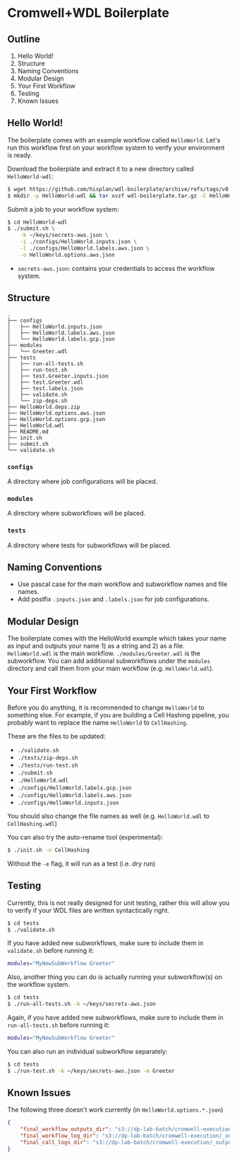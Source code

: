 # Cromwell+WDL Boilerplate

## Outline

1. Hello World!
1. Structure
1. Naming Conventions
1. Modular Design
1. Your First Workflow
1. Testing
1. Known Issues

## Hello World!

The boilerplate comes with an example workflow called `HelloWorld`. Let's run this workflow first on your workflow system to verify your environment is ready.

Download the boilerplate and extract it to a new directory called `HelloWorld-wdl`:

```bash
$ wget https://github.com/hisplan/wdl-boilerplate/archive/refs/tags/v0.0.7.tar.gz -O wdl-boilerplate.tar.gz
$ mkdir -p HelloWorld-wdl && tar xvzf wdl-boilerplate.tar.gz -C HelloWorld-wdl --strip-components 1
```

Submit a job to your workflow system:

```bash
$ cd HelloWorld-wdl
$ ./submit.sh \
    -k ~/keys/secrets-aws.json \
    -i ./configs/HelloWorld.inputs.json \
    -l ./configs/HelloWorld.labels.aws.json \
    -o HelloWorld.options.aws.json
```

- `secrets-aws.json`: contains your credentials to access the workflow system.

## Structure

```
.
├── configs
│   ├── HelloWorld.inputs.json
│   ├── HelloWorld.labels.aws.json
│   └── HelloWorld.labels.gcp.json
├── modules
│   └── Greeter.wdl
├── tests
│   ├── run-all-tests.sh
│   ├── run-test.sh
│   ├── test.Greeter.inputs.json
│   ├── test.Greeter.wdl
│   ├── test.labels.json
│   ├── validate.sh
│   └── zip-deps.sh
├── HelloWorld.deps.zip
├── HelloWorld.options.aws.json
├── HelloWorld.options.gcp.json
├── HelloWorld.wdl
├── README.md
├── init.sh
├── submit.sh
└── validate.sh
```

### `configs`

A directory where job configurations will be placed.

### `modules`

A directory where subworkflows will be placed.

### `tests`

A directory where tests for subworkflows will be placed.

## Naming Conventions

- Use pascal case for the main workflow and subworkflow names and file names.
- Add postfix `.inputs.json` and `.labels.json` for job configurations.

## Modular Design

The boilerplate comes with the HelloWorld example which takes your name as input and outputs your name 1) as a string and 2) as a file. `HelloWorld.wdl` is the main workflow. `./modules/Greeter.wdl` is the subworkflow. You can add additional subworkflows under the `modules` directory and call them from your main workflow (e.g. `HelloWorld.wdl`).

## Your First Workflow

Before you do anything, it is recommended to change `HelloWorld` to something else. For example, if you are building a Cell Hashing pipeline, you probably want to replace the name `HelloWorld` to `CellHashing`.

These are the files to be updated:

- `./validate.sh`
- `./tests/zip-deps.sh`
- `./tests/run-test.sh`
- `./submit.sh`
- `./HelloWorld.wdl`
- `./configs/HelloWorld.labels.gcp.json`
- `./configs/HelloWorld.labels.aws.json`
- `./configs/HelloWorld.inputs.json`

You should also change the file names as well (e.g. `HelloWorld.wdl` to `CellHashing.wdl`)

You can also try the auto-rename tool (experimental):

```bash
$ ./init.sh -n CellHashing
```

Without the `-e` flag, it will run as a test (i.e. dry run)


## Testing

Currently, this is not really designed for unit testing, rather this will allow you to verify if your WDL files are written syntactically right.

```bash
$ cd tests
$ ./validate.sh
```

If you have added new subworkflows, make sure to include them in `validate.sh` before running it:

```bash
modules="MyNewSubWorkflow Greeter"
```

Also, another thing you can do is actually running your subworkflow(s) on the workflow system.

```bash
$ cd tests
$ ./run-all-tests.sh -k ~/keys/secrets-aws.json
```

Again, if you have added new subworkflows, make sure to include them in `run-all-tests.sh` before running it:

```bash
modules="MyNewSubWorkflow Greeter"
```

You can also run an individual subworkflow separately:

```bash
$ cd tests
$ ./run-test.sh -k ~/keys/secrets-aws.json -m Greeter
```

## Known Issues

The following three doesn't work currently (in `HelloWorld.options.*.json`)

```json
{
    "final_workflow_outputs_dir": "s3://dp-lab-batch/cromwell-execution/_outputs/HelloWorld/results",
    "final_workflow_log_dir": "s3://dp-lab-batch/cromwell-execution/_outputs/HelloWorld/workflow-logs",
    "final_call_logs_dir": "s3://dp-lab-batch/cromwell-execution/_outputs/HelloWorld/call-logs"
}
```
